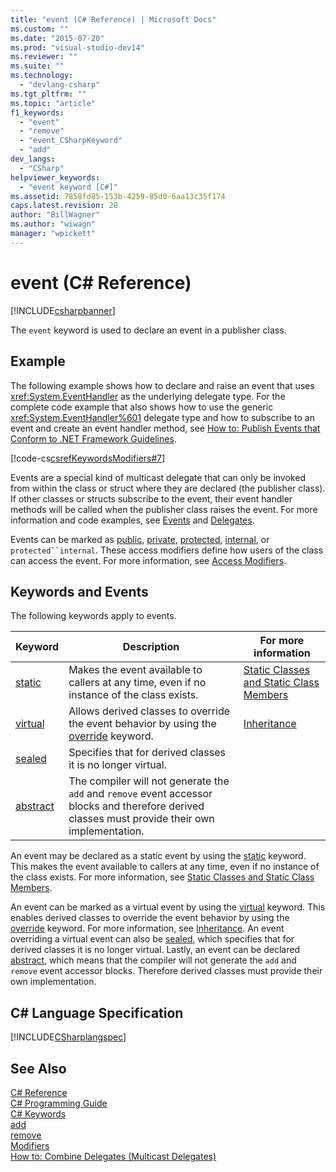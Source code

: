 ```yaml
---
title: "event (C# Reference) | Microsoft Docs"
ms.custom: ""
ms.date: "2015-07-20"
ms.prod: "visual-studio-dev14"
ms.reviewer: ""
ms.suite: ""
ms.technology: 
  - "devlang-csharp"
ms.tgt_pltfrm: ""
ms.topic: "article"
f1_keywords: 
  - "event"
  - "remove"
  - "event_CSharpKeyword"
  - "add"
dev_langs: 
  - "CSharp"
helpviewer_keywords: 
  - "event keyword [C#]"
ms.assetid: 7858fd85-153b-4259-85d0-6aa13c35f174
caps.latest.revision: 28
author: "BillWagner"
ms.author: "wiwagn"
manager: "wpickett"
---
```

# event (C# Reference)
[!INCLUDE[csharpbanner](../../../includes/csharpbanner.md)]

The `event` keyword is used to declare an event in a publisher class.  
  
## Example  
 The following example shows how to declare and raise an event that uses <xref:System.EventHandler> as the underlying delegate type. For the complete code example that also shows how to use the generic <xref:System.EventHandler%601> delegate type and how to subscribe to an event and create an event handler method, see [How to: Publish Events that Conform to .NET Framework Guidelines](../../../csharp/programming-guide/events/how-to-publish-events-that-conform-to-net-framework-guidelines.md).  
  
 [!code-cs[csrefKeywordsModifiers#7](../../../csharp/language-reference/keywords/codesnippet/csharp/csrefKeywordsModifiers/csrefKeywordsModifiers.cs#7)]  
  
 Events are a special kind of multicast delegate that can only be invoked from within the class or struct where they are declared (the publisher class). If other classes or structs subscribe to the event, their event handler methods will be called when the publisher class raises the event. For more information and code examples, see [Events](../../../csharp/programming-guide/events/index.md) and [Delegates](../../../csharp/programming-guide/delegates/index.md).  
  
 Events can be marked as [public](../../../csharp/language-reference/keywords/public.md), [private](../../../csharp/language-reference/keywords/private.md), [protected](../../../csharp/language-reference/keywords/protected.md), [internal](../../../csharp/language-reference/keywords/internal.md), or `protected``internal`. These access modifiers define how users of the class can access the event. For more information, see [Access Modifiers](../../../csharp/programming-guide/classes-and-structs/access-modifiers.md).  
  
## Keywords and Events  
 The following keywords apply to events.  
  
|Keyword|Description|For more information|  
|-------------|-----------------|--------------------------|  
|[static](../../../csharp/language-reference/keywords/static.md)|Makes the event available to callers at any time, even if no instance of the class exists.|[Static Classes and Static Class Members](../../../csharp/programming-guide/classes-and-structs/static-classes-and-static-class-members.md)|  
|[virtual](../../../csharp/language-reference/keywords/virtual.md)|Allows derived classes to override the event behavior by using the [override](../../../csharp/language-reference/keywords/override.md) keyword.|[Inheritance](../../../csharp/programming-guide/classes-and-structs/inheritance.md)|  
|[sealed](../../../csharp/language-reference/keywords/sealed.md)|Specifies that for derived classes it is no longer virtual.||  
|[abstract](../../../csharp/language-reference/keywords/abstract.md)|The compiler will not generate the `add` and `remove` event accessor blocks and therefore derived classes must provide their own implementation.||  
  
 An event may be declared as a static event by using the [static](../../../csharp/language-reference/keywords/static.md) keyword. This makes the event available to callers at any time, even if no instance of the class exists. For more information, see [Static Classes and Static Class Members](../../../csharp/programming-guide/classes-and-structs/static-classes-and-static-class-members.md).  
  
 An event can be marked as a virtual event by using the [virtual](../../../csharp/language-reference/keywords/virtual.md) keyword. This enables derived classes to override the event behavior by using the [override](../../../csharp/language-reference/keywords/override.md) keyword. For more information, see [Inheritance](../../../csharp/programming-guide/classes-and-structs/inheritance.md). An event overriding a virtual event can also be [sealed](../../../csharp/language-reference/keywords/sealed.md), which specifies that for derived classes it is no longer virtual. Lastly, an event can be declared [abstract](../../../csharp/language-reference/keywords/abstract.md), which means that the compiler will not generate the `add` and `remove` event accessor blocks. Therefore derived classes must provide their own implementation.  
  
## C# Language Specification  
 [!INCLUDE[CSharplangspec](../../../includes/csharplangspec-md.md)]  
  
## See Also  
 [C# Reference](../../../csharp/language-reference/index.md)   
 [C# Programming Guide](../../../csharp/programming-guide/index.md)   
 [C# Keywords](../../../csharp/language-reference/keywords/index.md)   
 [add](../../../csharp/language-reference/keywords/add.md)   
 [remove](../../../csharp/language-reference/keywords/remove.md)   
 [Modifiers](../../../csharp/language-reference/keywords/modifiers.md)   
 [How to: Combine Delegates (Multicast Delegates)](../../../csharp/programming-guide/delegates/how-to-combine-delegates-multicast-delegates.md)